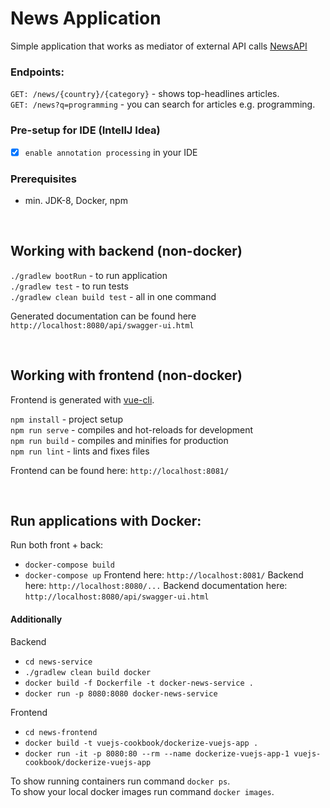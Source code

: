 # News Application

Simple application that works as mediator of external API calls [NewsAPI](https://newsapi.org/docs/endpoints/top-headlines)
  
### Endpoints:
`GET: /news/{country}/{category}` - shows top-headlines articles. <BR>
`GET: /news?q=programming` - you can search for articles e.g. programming.

### Pre-setup for IDE (IntellJ Idea)
- [x] `enable annotation processing` in your IDE

### Prerequisites 
- min. JDK-8, Docker, npm

<BR>

## Working with backend (non-docker)

`./gradlew bootRun` - to run application <BR>
`./gradlew test` - to run tests <BR>
`./gradlew clean build test` - all in one command <BR>

Generated documentation can be found here `http://localhost:8080/api/swagger-ui.html`

<br>

## Working with frontend (non-docker)

Frontend is generated with [vue-cli](https://cli.vuejs.org/guide/creating-a-project.html#vue-create).

`npm install` - project setup  <br>
`npm run serve` - compiles and hot-reloads for development <br>
`npm run build` - compiles and minifies for production <br>
`npm run lint` - lints and fixes files  <br>

Frontend can be found here: `http://localhost:8081/`

<br>

## Run applications with Docker:

Run both front + back: 
- `docker-compose build`
- `docker-compose up`
Frontend here: `http://localhost:8081/`
Backend here: `http://localhost:8080/...`
Backend documentation here: `http://localhost:8080/api/swagger-ui.html`

#### Additionally
Backend
- `cd news-service` 
- `./gradlew clean build docker`
- `docker build -f Dockerfile -t docker-news-service .`
- `docker run -p 8080:8080 docker-news-service`

Frontend
- `cd news-frontend`
- `docker build -t vuejs-cookbook/dockerize-vuejs-app .`
- `docker run -it -p 8080:80 --rm --name dockerize-vuejs-app-1 vuejs-cookbook/dockerize-vuejs-app`

To show running containers run command `docker ps`. <br>
To show your local docker images run command `docker images`. <br>
